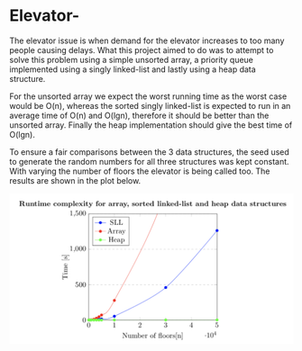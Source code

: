 # Elevator-

The elevator issue is when demand for the elevator increases to too many people causing delays. What this project aimed to do was to attempt to solve this problem using a simple unsorted array, a priority queue implemented using a singly linked-list and lastly using a heap data structure.

For the unsorted array we expect the worst running time as the worst case would be O(n), whereas the sorted singly linked-list is expected to run in an average time of O(n) and O(lgn), therefore it should be better than the unsorted array. Finally the heap implementation should give the best time of O(lgn).

To ensure a fair comparisons between the 3 data structures, the seed used to generate the random numbers for all three structures was kept constant. With varying the number of floors the elevator is being called too. The results are shown in the plot below.

![Graph](Graph.png)
